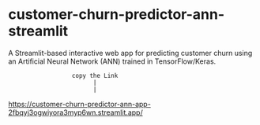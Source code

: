 # customer-churn-predictor-ann-streamlit
A Streamlit-based interactive web app for predicting customer churn using an Artificial Neural Network (ANN) trained in TensorFlow/Keras.

                      copy the Link
                            |
                            |
                            
https://customer-churn-predictor-ann-app-2fbqyj3ogwiyora3myp6wn.streamlit.app/
